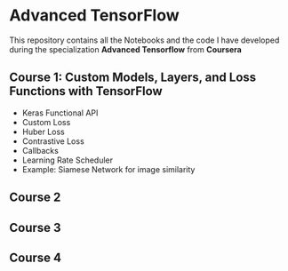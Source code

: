 # Advanced TensorFlow
This repository contains all the Notebooks and the code I have developed during the specialization **Advanced Tensorflow** from **Coursera**

## Course 1: Custom Models, Layers, and Loss Functions with TensorFlow
* Keras Functional API
* Custom Loss
* Huber Loss
* Contrastive Loss
* Callbacks
* Learning Rate Scheduler
* Example: Siamese Network for image similarity

## Course 2

## Course 3

## Course 4


